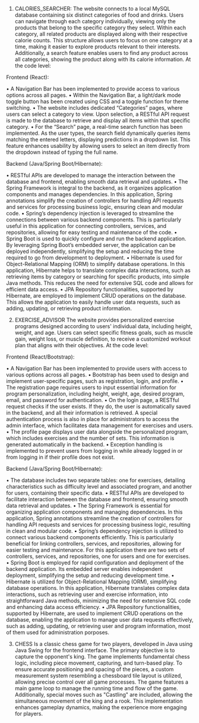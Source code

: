 1.	CALORIES_SEARCHER:
The website connects to a local MySQL database containing six distinct categories of food and drinks. Users can navigate through each category individually, viewing only the products that belong to the specific category they select. Within each category, all related products are displayed along with their respective calorie counts. This structure allows users to focus on one category at a time, making it easier to explore products relevant to their interests. Additionally, a search feature enables users to find any product across all categories, showing the product along with its calorie information.
At the code level:

Frontend (React):

•	A Navigation Bar has been implemented to provide access to various options across all pages.
•	Within the Navigation Bar, a light/dark mode toggle button has been created using CSS and a toggle function for theme switching.
•	The website includes dedicated “Categories” pages, where users can select a category to view. Upon selection, a RESTful API request is made to the database to retrieve and display all items within that specific category.
•	For the “Search” page, a real-time search function has been implemented. As the user types, the search field dynamically queries items matching the entered letters, displaying predictions in a dropdown list. This feature enhances usability by allowing users to select an item directly from the dropdown instead of typing the full name.

Backend (Java/Spring Boot/Hibernate):

•	RESTful APIs are developed to manage the interaction between the database and frontend, enabling smooth data retrieval and updates.
•	The Spring Framework is integral to the backend, as it organizes application components and manages dependencies. In this application, Spring annotations simplify the creation of controllers for handling API requests and services for processing business logic, ensuring clean and modular code.
•	Spring’s dependency injection is leveraged to streamline the connections between various backend components. This is particularly useful in this application for connecting controllers, services, and repositories, allowing for easy testing and maintenance of the code.
•	Spring Boot is used to quickly configure and run the backend application. By leveraging Spring Boot’s embedded server, the application can be deployed independently, simplifying the setup and reducing the time required to go from development to deployment.
•	Hibernate is used for Object-Relational Mapping (ORM) to simplify database operations. In this application, Hibernate helps to translate complex data interactions, such as retrieving items by category or searching for specific products, into simple Java methods. This reduces the need for extensive SQL code and allows for efficient data access.
•	JPA Repository functionalities, supported by Hibernate, are employed to implement CRUD operations on the database. This allows the application to easily handle user data requests, such as adding, updating, or retrieving product information.



2.	EXERCISE_ADVISOR 
The website provides personalized exercise programs designed according to users' individual data, including height, weight, and age. Users can select specific fitness goals, such as muscle gain, weight loss, or muscle definition, to receive a customized workout plan that aligns with their objectives.
At the code level:

Frontend (React/Bootstrap):

•	A Navigation Bar has been implemented to provide users with access to various options across all pages.
•	Bootstrap has been used to design and implement user-specific pages, such as registration, login, and profile.
•	The registration page requires users to input essential information for program personalization, including height, weight, age, desired program, email, and password for authentication.
•	On the login page, a RESTful request checks if the user exists. If they do, the user is automatically saved in the backend, and all their information is retrieved. A special authentication process is also in place for administrators to access the admin interface, which facilitates data management for exercises and users.
•	The profile page displays user data alongside the personalized program, which includes exercises and the number of sets. This information is generated automatically in the backend.
•	Exception handling is implemented to prevent users from logging in while already logged in or from logging in if their profile does not exist.

Backend (Java/Spring Boot/Hibernate):

•	The database includes two separate tables: one for exercises, detailing characteristics such as difficulty level and associated program, and another for users, containing their specific data.
•	RESTful APIs are developed to facilitate interaction between the database and frontend, ensuring smooth data retrieval and updates.
•	The Spring Framework is essential for organizing application components and managing dependencies. In this application, Spring annotations streamline the creation of controllers for handling API requests and services for processing business logic, resulting in clean and modular code.
•	Spring’s dependency injection is utilized to connect various backend components efficiently. This is particularly beneficial for linking controllers, services, and repositories, allowing for easier testing and maintenance. For this application there are two sets of controllers, services, and repositories, one for users and one for exercises.
•	Spring Boot is employed for rapid configuration and deployment of the backend application. Its embedded server enables independent deployment, simplifying the setup and reducing development time.
•	Hibernate is utilized for Object-Relational Mapping (ORM), simplifying database operations. In this application, Hibernate translates complex data interactions, such as retrieving user and exercise information, into straightforward Java methods, minimizing the need for extensive SQL code and enhancing data access efficiency.
•	JPA Repository functionalities, supported by Hibernate, are used to implement CRUD operations on the database, enabling the application to manage user data requests effectively, such as adding, updating, or retrieving user and program information, most of them used for administration porposes.

3. CHESS
Is a classic chess game for two players, developed in Java using Java Swing for the frontend interface. The primary objective is to capture the opponent's king. The game implements fundamental chess logic, including piece movement, capturing, and turn-based play.
To ensure accurate positioning and spacing of the pieces, a custom measurement system resembling a chessboard tile layout is utilized, allowing precise control over all game processes. The game features a main game loop to manage the running time and flow of the game.
Additionally, special moves such as "Castling" are included, allowing the simultaneous movement of the king and a rook. This implementation enhances gameplay dynamics, making the experience more engaging for players.
